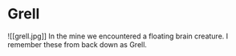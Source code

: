 # Grell
![[grell.jpg]]
In the mine we encountered a floating brain creature. I remember these from back down as Grell. 